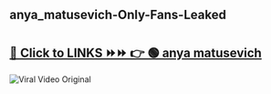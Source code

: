 
 ## anya_matusevich-Only-Fans-Leaked

# <h2><a href="https://clipsfans.com/anya_matusevich&ref=git">🔗 Click to LINKS ⏩⏩ 👉 🟢 anya matusevich </a></h2>

<a href="https://clipsfans.com/anya_matusevich&ref=git" rel="nofollow" data-target="animated-image.originalLink"><img src="https://i.ibb.co.com/xMMVF88/686577567.gif" alt="Viral Video Original" style="max-width: 100%; display: inline-block;" data-target="animated-image.originalImage"></a>
